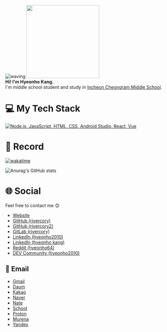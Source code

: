 ![waving](https://capsule-render.vercel.app/api?type=waving&height=200&text=Hyeonho&nbsp;Kang&fontAlign35&fontAlignY=40&color=gradient)
<img src="https://avatars.githubusercontent.com/u/116472903?v=4" width="230"/>
<br/><b>Hi! I'm Hyeonho Kang.</b> </br> I'm middle school student and study in <a href="http://icr.icems.kr">Incheon Cheongram Middle School</a>.

# 💻 My Tech Stack
[![Node.js, JavaScript, HTML, CSS, Android Studio, React, Vue](https://skillicons.dev/icons?i=nodejs,js,html,css,androidstudio,react,vue)](https://skillicons.dev)

# 🔴 Record
[![wakatime](https://wakatime.com/badge/user/6bf1642e-b278-4e19-927d-23f3a01202dc.svg)](https://wakatime.com/@6bf1642e-b278-4e19-927d-23f3a01202dc)

![Anurag's GitHub stats](https://github-readme-stats.vercel.app/api?username=rivercory&show_icons=true&theme=transparent)

# 🌐 Social
Feel free to contact me 😊
- [Website](https://rivercory.vercel.app)
- [GitHub (rivercory)](https://github.com/rivercory)
- [GitHub (rivercory2)](https://github.com/rivercory2)
- [GitLab (rivercory)](https://gitlab.com/rivercory)
- [LinkedIn (hyeonho2010)](https://www.linkedin.com/in/hyeonho2010/)
- [LinkedIn (hyeonho kang)](https://www.linkedin.com/in/hyeonho-kang-4a1a59240/)
- [Reddit (hyeonho64)](https://www.reddit.com/user/hyeonho64/)
- [DEV Community (hyeonho2010)](https://dev.to/hyeonho2010)

## 📧 Email
- [Gmail](mailto:hyeonhokang10@gmail.com)
- [Daum](mailto:hyeonhokang10@daum.net)
- [Kakao](mailto:hyeonhokang10@kakao.com)
- [Naver](mailto:hyeonho2010@naver.com)
- [Nate](mailto:rivercory@nate.com)
- [School](mailto:hyeonhokang10@o365.ice.go.kr)
- [Proton](mailto:hyeonho2010@proton.me)
- [Murena](mailto:rivercory@murena.io)
- [Yandex](mailto:rivercory@yandex.com)
